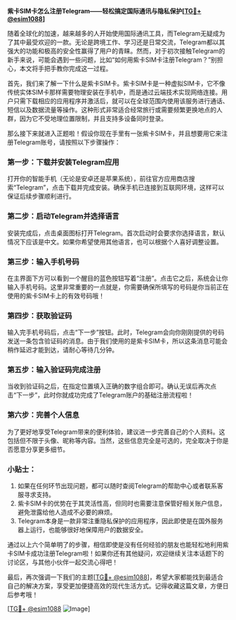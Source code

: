 **紫卡SIM卡怎么注册Telegram——轻松搞定国际通讯与隐私保护[[TG💪+ @esim1088](https://t.me/s/esim1088)]**

随着全球化的加速，越来越多的人开始使用国际通讯工具，而Telegram无疑成为了其中最受欢迎的一款。无论是跨境工作、学习还是日常交流，Telegram都以其强大的功能和极高的安全性赢得了用户的青睐。然而，对于初次接触Telegram的新手来说，可能会遇到一些问题，比如“如何用紫卡SIM卡注册Telegram？”别担心，本文将手把手教你完成这一过程。

首先，我们来了解一下什么是紫卡SIM卡。紫卡SIM卡是一种虚拟SIM卡，它不像传统实体SIM卡那样需要物理安装在手机中，而是通过云端技术实现网络连接。用户只需下载相应的应用程序并激活后，就可以在全球范围内使用该服务进行通话、短信以及数据流量等操作。这种形式非常适合经常旅行或需要频繁更换地点的人群，因为它不受地理位置限制，并且支持多设备同时登录。

那么接下来就进入正题啦！假设你现在手里有一张紫卡SIM卡，并且想要用它来注册Telegram账号，请按照以下步骤操作：

### 第一步：下载并安装Telegram应用
打开你的智能手机（无论是安卓还是苹果系统），前往官方应用商店搜索“Telegram”，点击下载并完成安装。确保手机已连接到互联网环境，这样可以保证后续步骤顺利进行。

### 第二步：启动Telegram并选择语言
安装完成后，点击桌面图标打开Telegram。首次启动时会要求你选择语言，默认情况下应该是中文。如果你希望使用其他语言，也可以根据个人喜好调整设置。

### 第三步：输入手机号码
在主界面下方可以看到一个醒目的蓝色按钮写着“注册”。点击它之后，系统会让你输入手机号码。这里非常重要的一点就是，你需要确保所填写的号码是你当前正在使用的紫卡SIM卡上的有效号码哦！

### 第四步：获取验证码
输入完手机号码后，点击“下一步”按钮。此时，Telegram会向你刚刚提供的号码发送一条包含验证码的消息。由于我们使用的是紫卡SIM卡，所以这条消息可能会稍作延迟才能到达，请耐心等待几分钟。

### 第五步：输入验证码完成注册
当收到验证码之后，在指定位置填入正确的数字组合即可。确认无误后再次点击“下一步”，此时你就成功完成了Telegram账户的基础注册流程啦！

### 第六步：完善个人信息
为了更好地享受Telegram带来的便利体验，建议进一步完善自己的个人资料。这包括但不限于头像、昵称等内容。当然，这些信息完全是可选的，完全取决于你是否愿意分享更多细节。

### 小贴士：
1. 如果在任何环节出现问题，都可以随时查阅Telegram的帮助中心或者联系客服寻求支持。
2. 紫卡SIM卡的优势在于其灵活性高，但同时也需要注意保管好相关账户信息，避免泄露给他人造成不必要的麻烦。
3. Telegram本身是一款非常注重隐私保护的应用程序，因此即使是在国外服务器上运行，也能够很好地保障用户的数据安全。

通过以上六个简单明了的步骤，相信即使是没有任何经验的朋友也能轻松地利用紫卡SIM卡成功注册Telegram啦！如果你还有其他疑问，欢迎继续关注本话题下的讨论区，与其他小伙伴一起交流心得吧！

最后，再次强调一下我们的主题[[TG💪+ @esim1088](https://t.me/s/esim1088)]，希望大家都能找到最适合自己的解决方案，享受更加便捷高效的现代生活方式。记得收藏这篇文章，方便日后参考哦！

[[TG💪+ @esim1088](https://t.me/s/esim1088) ![Image](https://i.postimg.cc/4NQfJmqS/Snipaste-2025-05-13-00-14-12.png)]